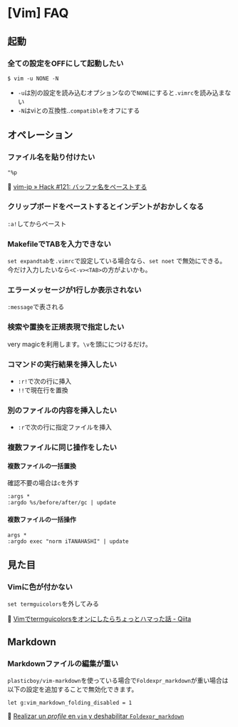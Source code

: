 # [Vim] FAQ


起動
----

### 全ての設定をOFFにして起動したい

```
$ vim -u NONE -N
```

* `-u`は別の設定を読み込むオプションなので`NONE`にすると`.vimrc`を読み込まない
* `-N`はviとの互換性..`compatible`をオフにする


オペレーション
--------------

### ファイル名を貼り付けたい

`"%p`

🔗 [vim\-jp » Hack \#121: バッファ名をペーストする](https://vim-jp.org/vim-users-jp/2010/02/01/Hack-121.html)

### クリップボードをペーストするとインデントがおかしくなる

`:a!`してからペースト

### MakefileでTABを入力できない

`set expandtab`を`.vimrc`で設定している場合なら、`set noet` で無効にできる。  
今だけ入力したいなら`<C-v><TAB>`の方がよいかも。

### エラーメッセージが1行しか表示されない

`:message`で表される

### 検索や置換を正規表現で指定したい

very magicを利用します。`\v`を頭ににつけるだけ。

### コマンドの実行結果を挿入したい

* `:r!`で次の行に挿入
* `!!`で現在行を置換

### 別のファイルの内容を挿入したい

* `:r`で次の行に指定ファイルを挿入

### 複数ファイルに同じ操作をしたい

#### 複数ファイルの一括置換

確認不要の場合は`c`を外す

```
:args *
:argdo %s/before/after/gc | update
```

#### 複数ファイルの一括操作

```
args *
:argdo exec "norm iTANAHASHI" | update
```


見た目
------

### Vimに色が付かない

`set termguicolors`を外してみる

🔗 [Vimでtermguicolorsをオンにしたらちょっとハマった話 \- Qiita](https://qiita.com/foooomio/items/9f5a1948104f8f26d38a)


Markdown
--------

### Markdownファイルの編集が重い

`plasticboy/vim-markdown`を使っている場合で`Foldexpr_markdown`が重い場合は以下の設定を追加することで無効化できます。

```
let g:vim_markdown_folding_disabled = 1
```

🔗 [Realizar un <i>profile</i> en <code>vim</code> y deshabilitar <code>Foldexpr\_markdown</code>](https://osiux.gitlab.io/2018-08-15-realizar-un-profile-en-vim-y-deshabilitar-foldexpr-markdown.html)

